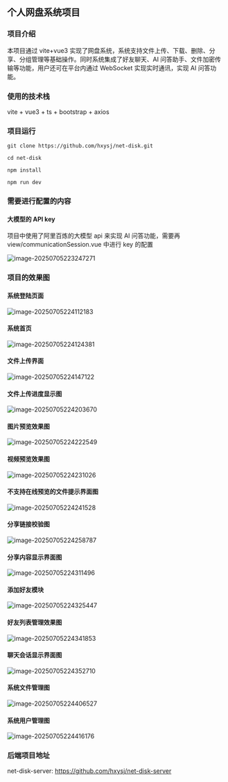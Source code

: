 ## 个人网盘系统项目

### 项目介绍

本项目通过 vite+vue3 实现了网盘系统，系统支持文件上传、下载、删除、分享、分组管理等基础操作。同时系统集成了好友聊天、AI 问答助手、文件加密传输等功能，用户还可在平台内通过 WebSocket 实现实时通讯，实现 AI 问答功能。

### 使用的技术栈

vite + vue3 + ts + bootstrap + axios

### 项目运行

```
git clone https://github.com/hxysj/net-disk.git

cd net-disk

npm install

npm run dev
```

### 需要进行配置的内容

#### 大模型的 API key

项目中使用了阿里百炼的大模型 api 来实现 AI 问答功能，需要再 view/communicationSession.vue 中进行 key 的配置

![image-20250705223247271](README.assets/image-20250705223247271.png)

### 项目的效果图

#### 系统登陆页面

![image-20250705224112183](README.assets/image-20250705224112183.png)

#### 系统首页

![image-20250705224124381](README.assets/image-20250705224124381.png)

#### 文件上传界面

![image-20250705224147122](README.assets/image-20250705224147122.png)

#### 文件上传进度显示图

![image-20250705224203670](README.assets/image-20250705224203670.png)

#### 图片预览效果图

![image-20250705224222549](README.assets/image-20250705224222549.png)

#### 视频预览效果图

![image-20250705224231026](README.assets/image-20250705224231026.png)

#### 不支持在线预览的文件提示界面图

![image-20250705224241528](README.assets/image-20250705224241528.png)

#### 分享链接校验图

![image-20250705224258787](README.assets/image-20250705224258787.png)

#### 分享内容显示界面图

![image-20250705224311496](README.assets/image-20250705224311496.png)

#### 添加好友模块

![image-20250705224325447](README.assets/image-20250705224325447.png)

#### 好友列表管理效果图

![image-20250705224341853](README.assets/image-20250705224341853.png)

#### 聊天会话显示界面图

![image-20250705224352710](README.assets/image-20250705224352710.png)

#### 系统文件管理图

![image-20250705224406527](README.assets/image-20250705224406527.png)

#### 系统用户管理图

![image-20250705224416176](README.assets/image-20250705224416176.png)

### 后端项目地址

net-disk-server: https://github.com/hxysj/net-disk-server
